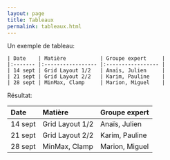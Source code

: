 ```yaml
---
layout: page
title: Tableaux
permalink: tableaux.html
---
```


Un exemple de tableau:

```
| Date    | Matière           | Groupe expert     |
|:------- |:----------------- |:----------------- |
| 14 sept | Grid Layout 1/2   | Anaïs, Julien     |
| 21 sept | Grid Layout 2/2   | Karim, Pauline    |
| 28 sept | MinMax, Clamp     | Marion, Miguel    |
```

Résultat:

| Date    | Matière           | Groupe expert     |
|:------- |:----------------- |:----------------- |
| 14 sept | Grid Layout 1/2   | Anaïs, Julien     |
| 21 sept | Grid Layout 2/2   | Karim, Pauline    |
| 28 sept | MinMax, Clamp     | Marion, Miguel    |
